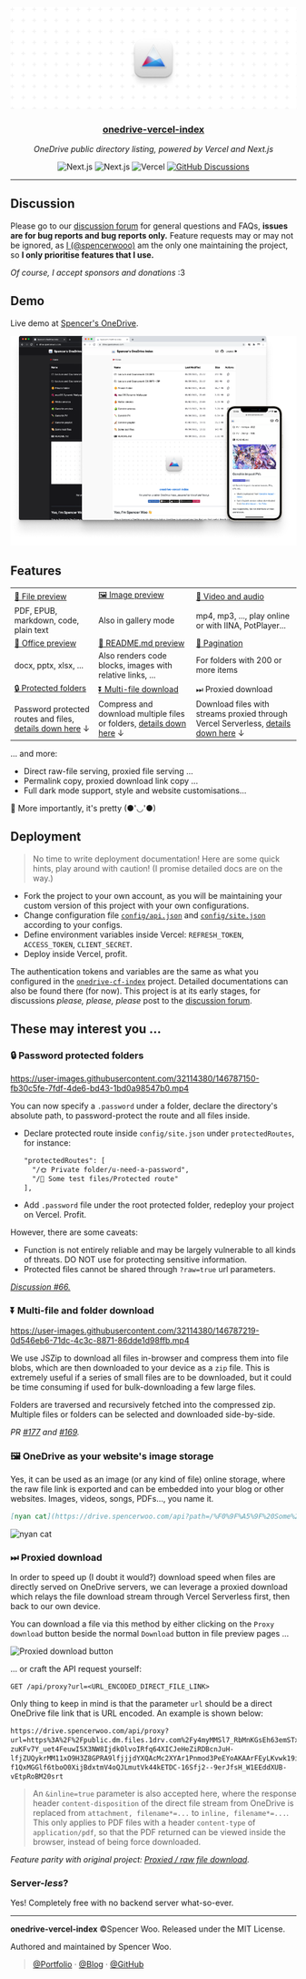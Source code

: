 <div align="center">
  <img src="./public/header.png" alt="onedrive-vercel-index" />
  <h3><a href="https://drive.spencerwoo.com">onedrive-vercel-index</a></h3>
  <p><em>OneDrive public directory listing, powered by Vercel and Next.js</em></p>
  <img src="https://img.shields.io/badge/OneDrive-2C68C3?style=flat&logo=microsoft-onedrive&logoColor=white" alt="Next.js" />
  <img src="https://img.shields.io/badge/Next.js-black?style=flat&logo=next.js&logoColor=white" alt="Next.js" />
  <img src="https://img.shields.io/badge/Vercel-black?style=flat&logo=Vercel&logoColor=white" alt="Vercel" />
  <a href="https://github.com/spencerwooo/onedrive-vercel-index/discussions"><img src="https://img.shields.io/github/discussions/spencerwooo/onedrive-vercel-index?color=CF2B5B&labelColor=black&logo=github" alt="GitHub Discussions" /></a>
</div>

---

## Discussion

Please go to our [discussion forum](https://github.com/spencerwooo/onedrive-vercel-index/discussions) for general questions and FAQs, **issues are for bug reports and bug reports only.** Feature requests may or may not be ignored, as [I (@spencerwooo)](https://spencerwoo.com) am the only one maintaining the project, so **I only prioritise features that I use.**

*Of course, I accept sponsors and donations* :3

## Demo

Live demo at [Spencer's OneDrive](https://drive.spencerwoo.com).

![demo](./public/demo.png)

## Features

<table>
  <tbody>
    <tr>
      <td>
        <a
          href="https://drive.spencerwoo.com/Lecture%20and%20Coursework%20CS%20(BIT)/2019%20-%20%E5%A4%A7%E4%B8%89%E4%B8%8B%20-%20%E7%BC%96%E8%AF%91%E5%8E%9F%E7%90%86%E4%B8%8E%E8%AE%BE%E8%AE%A1/n1570.pdf"
          >👀 File preview</a
        >
      </td>
      <td>
        <a
          href="https://drive.spencerwoo.com/%F0%9F%8D%8A%20Weibo%20emotes/Source1/%E5%BE%AE%E5%8D%9A%E2%80%9C%E9%BB%84%E8%84%B8%E2%80%9D"
          >🖼️ Image preview</a
        >
      </td>
      <td>
        <a
          href="https://drive.spencerwoo.com/%F0%9F%8D%A1%20Genshin%20PV/New%20version%20PV/TGA2021%E3%80%8A%E5%8E%9F%E7%A5%9E%E3%80%8B%E5%8F%82%E9%80%89%E8%A7%86%E9%A2%91.mp4"
          >🎥 Video and audio</a
        >
      </td>
    </tr>
    <tr>
      <td>PDF, EPUB, markdown, code, plain text</td>
      <td>Also in gallery mode</td>
      <td>mp4, mp3, ..., play online or with IINA, PotPlayer...</td>
    </tr>
    <tr>
      <td>
        <a
          href="https://drive.spencerwoo.com/Lecture%20and%20Coursework%20CS%20(BIT)/2017%20-%20%E5%A4%A7%E4%BA%8C%E4%B8%8A%20-%20%E6%95%B0%E6%8D%AE%E7%BB%93%E6%9E%84/1%20%E7%BB%AA%E8%AE%BA.pptx"
          >📄 Office preview</a
        >
      </td>
      <td><a href="https://drive.spencerwoo.com/%F0%9F%A5%9F%20Some%20test%20files/Articles">📝 README.md preview</a></td>
      <td><a href="https://drive.spencerwoo.com/%F0%9F%A5%9F%20Some%20test%20files/Imagenette">📑 Pagination</a></td>
    </tr>
    <tr>
      <td>docx, pptx, xlsx, ...</td>
      <td>Also renders code blocks, images with relative links, ...</td>
      <td>For folders with 200 or more items</td>
    </tr>
    <tr>
      <td><a href="https://drive.spencerwoo.com/%F0%9F%8C%9E%20Private%20folder">🔒 Protected folders</a></td>
      <td><a href="https://drive.spencerwoo.com/%F0%9F%8D%8A%20Weibo%20emotes/Source2">⏬ Multi-file download</a></td>
      <td>⏭ Proxied download</td>
    </tr>
    <tr>
      <td>Password protected routes and files, <a href="#-password-protected-folders">details down here</a> ↓</td>
      <td>
        Compress and download multiple files or folders,
        <a href="#-multi-file-and-folder-download">details down here</a> ↓
      </td>
      <td>
        Download files with streams proxied through Vercel Serverless,
        <a href="#-proxied-download">details down here</a> ↓
      </td>
    </tr>
  </tbody>
</table>

... and more:

- Direct raw-file serving, proxied file serving ...
- Permalink copy, proxied download link copy ...
- Full dark mode support, style and website customisations...

🍌 More importantly, it's pretty (●'◡'●)

## Deployment

> No time to write deployment documentation! Here are some quick hints, play around with caution! (I promise detailed docs are on the way.)

- Fork the project to your own account, as you will be maintaining your custom version of this project with your own configurations.
- Change configuration file [`config/api.json`](config/api.json) and [`config/site.json`](config/site.json) according to your configs.
- Define environment variables inside Vercel: `REFRESH_TOKEN`, `ACCESS_TOKEN`, `CLIENT_SECRET`.
- Deploy inside Vercel, profit.

The authentication tokens and variables are the same as what you configured in the [`onedrive-cf-index`](https://github.com/spencerwooo/onedrive-cf-index) project. Detailed documentations can also be found there (for now). This project is at its early stages, for discussions *please, please, please* post to the [discussion forum](https://github.com/spencerwooo/onedrive-vercel-index/discussions).

## These may interest you ...

### 🔒 Password protected folders

https://user-images.githubusercontent.com/32114380/146787150-fb30c5fe-7fdf-4de6-bd43-1bd0a98547b0.mp4

You can now specify a `.password` under a folder, declare the directory's absolute path, to password-protect the route and all files inside.

- Declare protected route inside `config/site.json` under `protectedRoutes`, for instance:

  ```
  "protectedRoutes": [
    "/🌞 Private folder/u-need-a-password",
    "/🥟 Some test files/Protected route"
  ],
  ```

- Add `.password` file under the root protected folder, redeploy your project on Vercel. Profit.

However, there are some caveats:

- Function is not entirely reliable and may be largely vulnerable to all kinds of threats. DO NOT use for protecting sensitive information.
- Protected files cannot be shared through `?raw=true` url parameters.

[*Discussion #66.*](https://github.com/spencerwooo/onedrive-vercel-index/discussions/66)

### ⏬ Multi-file and folder download

https://user-images.githubusercontent.com/32114380/146787219-0d546eb6-71dc-4c3c-8871-86dde1d98ffb.mp4

We use JSZip to download all files in-browser and compress them into file blobs, which are then downloaded to your device as a `zip` file. This is extremely useful if a series of small files are to be downloaded, but it could be time consuming if used for bulk-downloading a few large files.

Folders are traversed and recursively fetched into the compressed zip. Multiple files or folders can be selected and downloaded side-by-side.

*PR [#177](https://github.com/spencerwooo/onedrive-vercel-index/pull/177) and [#169](https://github.com/spencerwooo/onedrive-vercel-index/pull/169).*

### 🖼 OneDrive as your website's image storage

Yes, it can be used as an image (or any kind of file) online storage, where the raw file link is exported and can be embedded into your blog or other websites. Images, videos, songs, PDFs..., you name it.

```markdown
[nyan cat](https://drive.spencerwoo.com/api?path=/%F0%9F%A5%9F%20Some%20test%20files/nyancat.gif&raw=true)
```

![nyan cat](https://drive.spencerwoo.com/api?path=/%F0%9F%A5%9F%20Some%20test%20files/nyancat.gif&raw=true)

### ⏭ Proxied download

In order to speed up (I doubt it would?) download speed when files are directly served on OneDrive servers, we can leverage a proxied download which relays the file download stream through Vercel Serverless first, then back to our own device.

You can download a file via this method by either clicking on the `Proxy download` button beside the normal `Download` button in file preview pages ...

![Proxied download button](https://user-images.githubusercontent.com/32114380/147642523-00fa4aed-86e7-4762-ae53-6011074580a5.png)

... or craft the API request yourself:

```http
GET /api/proxy?url=<URL_ENCODED_DIRECT_FILE_LINK>
```

Only thing to keep in mind is that the parameter `url` should be a direct OneDrive file link that is URL encoded. An example is shown below:

```
https://drive.spencerwoo.com/api/proxy?url=https%3A%2F%2Fpublic.dm.files.1drv.com%2Fy4myMMSl7_RbMnKGsEh63emSTxRqfK74Ove5_k-zuKFv7Y_uet4FeuwI5X3NW8IjdkOlvoIRfq64XICJeHeZiRDBcnJuH-lfjZUQykrMM11xO9H3Z8GPRA9lfjjjdYXQAcMc2XYAr1Pnmod3PeEYoAKAArFEyLKvwk19iypsEDhXbl6L8-f1QxMGGlf6tboO0XijBdxtmV4oQJLmutVk44kETDC-16Sfj2--9erJfsH_W1EEddXUB-vEtpRoBM20srt
```

> An `&inline=true` parameter is also accepted here, where the response header `content-disposition` of the direct file stream from OneDrive is replaced from `attachment, filename*=...` to `inline, filename*=...`. This only applies to PDF files with a header `content-type` of `application/pdf`, so that the PDF returned can be viewed inside the browser, instead of being force downloaded.

*Feature parity with original project: [Proxied / raw file download](https://github.com/spencerwooo/onedrive-cf-index#%EF%B8%8F-proxied--raw-file-download).*

### Server-*less*?

Yes! Completely free with no backend server what-so-ever.

---

**onedrive-vercel-index** ©Spencer Woo. Released under the MIT License.

Authored and maintained by Spencer Woo.

> [@Portfolio](https://spencerwoo.com/) · [@Blog](https://blog.spencerwoo.com/) · [@GitHub](https://github.com/spencerwooo)
